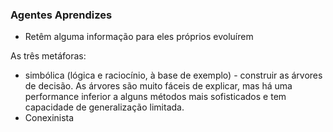 ### Agentes Aprendizes
- Retêm alguma informação para eles próprios evoluírem

As três metáforas: 
- simbólica (lógica e raciocínio, à base de exemplo) - construir as árvores de decisão. As árvores são muito fáceis de explicar, mas há uma performance inferior a alguns métodos mais sofisticados e tem capacidade de generalização limitada.
- Conexinista

